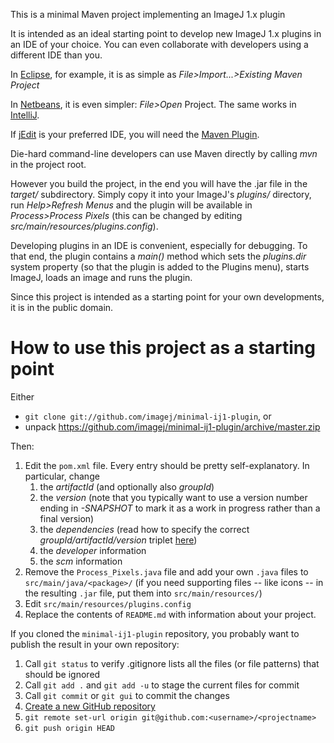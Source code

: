 This is a minimal Maven project implementing an ImageJ 1.x plugin

It is intended as an ideal starting point to develop new ImageJ 1.x plugins
in an IDE of your choice. You can even collaborate with developers using a
different IDE than you.

In [Eclipse](http://eclipse.org), for example, it is as simple as
_File&gt;Import...&gt;Existing Maven Project_

In [Netbeans](http://netbeans.org), it is even simpler: _File&gt;Open_
Project. The same works in [IntelliJ](http://jetbrains.net).

If [jEdit](http://jedit.org) is your preferred IDE, you will need the [Maven
Plugin](http://plugins.jedit.org/plugins/?MavenPlugin).

Die-hard command-line developers can use Maven directly by calling _mvn_
in the project root.

However you build the project, in the end you will have the .jar file in the
_target/_ subdirectory. Simply copy it into your ImageJ's _plugins/_
directory, run _Help&gt;Refresh Menus_ and the plugin will be available in
_Process&gt;Process Pixels_ (this can be changed by editing
_src/main/resources/plugins.config_).

Developing plugins in an IDE is convenient, especially for debugging. To
that end, the plugin contains a _main()_ method which sets the _plugins.dir_
system property (so that the plugin is added to the Plugins menu), starts
ImageJ, loads an image and runs the plugin.

Since this project is intended as a starting point for your own
developments, it is in the public domain.

How to use this project as a starting point
===========================================

Either

* ```git clone git://github.com/imagej/minimal-ij1-plugin```, or
* unpack https://github.com/imagej/minimal-ij1-plugin/archive/master.zip

Then:

1. Edit the ```pom.xml``` file. Every entry should be pretty self-explanatory.
   In particular, change
    1. the *artifactId* (and optionally also *groupId*)
    2. the *version* (note that you typically want to use a version number
       ending in *-SNAPSHOT* to mark it as a work in progress rather than a
       final version)
    3. the *dependencies* (read how to specify the correct
       *groupId/artifactId/version* triplet
       [here](http://fiji.sc/Maven#How_to_find_a_dependency.27s_groupId.2FartifactId.2Fversion_.28GAV.29.3F))
    4. the *developer* information
    5. the *scm* information
2. Remove the ```Process_Pixels.java``` file and add your own ```.java``` files
   to ```src/main/java/<package>/``` (if you need supporting files -- like icons
   -- in the resulting ```.jar``` file, put them into ```src/main/resources/```)
3. Edit ```src/main/resources/plugins.config```
4. Replace the contents of ```README.md``` with information about your project.

If you cloned the ```minimal-ij1-plugin``` repository, you probably want to
publish the result in your own repository:

1. Call ```git status``` to verify .gitignore lists all the files (or file
   patterns) that should be ignored
2. Call ```git add .``` and ```git add -u``` to stage the current files for
   commit
3. Call ```git commit``` or ```git gui``` to commit the changes
4. [Create a new GitHub repository](https://github.com/new)
5. ```git remote set-url origin git@github.com:<username>/<projectname>```
6. ```git push origin HEAD```
